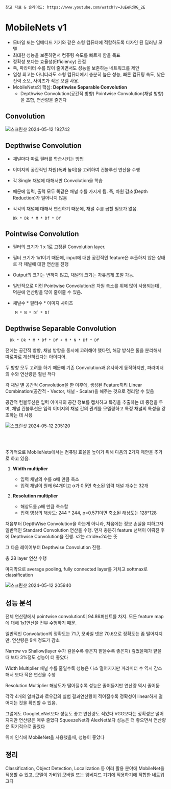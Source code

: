     참고 자료 & 슬라이드: https://www.youtube.com/watch?v=JuEeRdRG_2E
# MobileNets  v1
- 모바일 또는 임베디드 기기와 같은 소형 컴퓨터에 적합하도록 디자인 된 딥러닝 모델   
- 최대한 성능을 보존하면서 컴퓨팅 속도를 빠르게 함을 목표  
- 정확성 보다는 효율성(Efficiency) 관점     
- 즉, 파라미터 수를 많이 줄이면서도 성능을 보존하는 네트워크를 제안      
- 엄청 최고는 아니더라도 소형 컴퓨터에서 충분히 높은 성능, 빠른 컴퓨팅 속도, 낮은 전력 소모, 사이즈가 작은 모델 사용.
- MobileNets의 핵심: **Depthwise Separable Convolution**     
     - Depthwise Convolution(공간적 방향) Pointwise Convolution(채널 방향) 을 조합, 연산량을 줄인다

## Convolution
![스크린샷 2024-05-12 192742](https://github.com/Raymondgwangryeol/Raymondgwangryeol/assets/32587541/6c640014-44f8-47f2-a9ec-e8300ede3fe0)   

## Depthwise Convolution
- 채널마다 따로 필터를 학습시키는 방법
- 이미지의 공간적인 차원(폭과 높이)을 고려하여 컨볼루션 연산을 수행
- 각 Single 채널에 대해서만 Convolution을 학습
- 때문에 입력, 출력 모두 똑같은 채널 수를 가지게 됨. 즉, 차원 감소(Depth Reduction)가 일어나지 않음
- 각각의 채널에 대해서 연산하기 때문에, 채널 수를 곱할 필요가 없음.
  
	  Dk * Dk * M * Df * Df

## Pointwise Convolution
- 필터의 크기가 1 x 1로 고정된 Convolution layer.
- 필터 크기가 1x1이기 때문에, input에 대한 공간적인 feature은 추출하지 않은 상태로 각 채널에 대한 연산을 진행
- Output의 크기는 변하지 않고, 채널의 크기는 자유롭게 조절 가능.
- 일반적으로 이런 Pointwise Convolution은 차원 축소를 위해 많이 사용되는데 , 덕분에 연산량을 많이 줄여줄 수 있음.
- 채널수 * 필터수 * 이미지 사이즈

       M * N * Df * Df

## Depthwise Separable Convolution
	  Dk * Dk * M * Df * Df + M * N * Df * Df
전에는 공간적 방향, 채널 방향을 동시에 고려해야 했다면, 해당 방식은 둘을 분리해서 따로따로 계산하겠다는 아이디어.   

두 방향 모두 고려를 하기 때문에 기존 Convolution과 유사하게 동작하지만, 파라미터의 수와 연산량은 훨씬 적다   

각 채널 별 공간적 Convolution을 한 이후에, 생성된 Feature끼리  Linear Combination(공간적 - Vector, 채널 - Scalar)을 해주는 것으로 정리할 수 있음    

공간적 컨볼루션은 입력 이미지의 공간 정보를 캡처하고 특징을 추출하는 데 중점을 두며, 채널 컨볼루션은 입력 이미지의 채널 간의 관계를 모델링하고 특정 채널의 특성을 강조하는 데 사용    

![스크린샷 2024-05-12 205120](https://github.com/Raymondgwangryeol/Raymondgwangryeol/assets/32587541/32d574ae-a46c-4a25-bcd6-86c9c519accb)   


<br><br>

추가적으로 MoblieNets에서는 컴퓨팅 효율을 높이기 위해 다음의 2가지 제안을 추가로 하고 있음.
1. **Width multiplier**
	- 입력 채널의 수를 α배 만큼 축소
	- 입력 채널이 원래 64개이고 α가 0.5면 축소된 입력 채널 개수는 32개

2. **Resolution multiplier**
	- 해상도를 ρ배 만큼 축소함
	- 입력 영상의 해상도: 244 * 244, ρ=0.571이면 축소된 해상도는 128*128


처음부터 DepthWise Convolution을 하는게 아니라, 처음에는 정보 손실을 피하고자 일반적인 Standard Convolution 연산을 수행.
먼저 충분히 feature 선택이 이뤄진 후에 Depthwise Convolution을 진행.
s2는 stride=2라는 뜻

그 다음 레이어부터 Depthwise Convolution 진행.

총 28 layer 연산 수행

마지막으로 average pooling, fully connected layer를 거치고 softmax로 classification

![스크린샷 2024-05-12 205940](https://github.com/Raymondgwangryeol/Raymondgwangryeol/assets/32587541/24e6d28e-3aff-40dd-912f-fd6eb2c1b674)   

## 성능 분석
전체 연산량에서 pointwise convolution이 94.86퍼센트를 차지. 모든 feature map에 대해 1x1연산을 전부 수행하기 때문.

일반적인 Convolution의 정확도는 71.7, 모바일 넷은 70.6으로 정확도는 좀 떨어지지만, 연산량은 9배 정도가 감소

Narrow vs Shallow(layer 수가 깊을수록 좋은지 얕을수록 좋은지)
깊었을때가 얕을 때 보다 3%정도 성능이 더 좋았다

Width Multiplier
채널 수를 줄일수록 성능은 다소 떨어지지만 파라미터 수 역시 감소해서 보다 적은 연산을 수행

Resolution Multiplier
해상도가 떨어질수록 성능은 줄어들지만 연산량 역시 줄어듦

각각 4개의 알파값과 로우값의 실험 결과연산량이 적어질수록 정확성이 linear하게 떨어지는 것을 확인할 수 있음.

그럼에도 GoogleLeNet보다 성능도 좋고 연산량도 적었다
VGG보다는 정확성은 떨어지지만 연산량은 매우 줄었다
SqueezeNet과 AlexNet보다 성능은 더 좋으면서 연산량은 획기적으로 줄였다

위치 인식에 MobileNet을 사용했을때, 성능이 좋았다

## 정리
Classification, Object Detection, Localization 등 여러 활용 분야에 MobileNet을 적용할 수 있고, 모델이 가벼워 모바일 또는 임베디드 기기에 적용하기에 적합한 네트워크다
